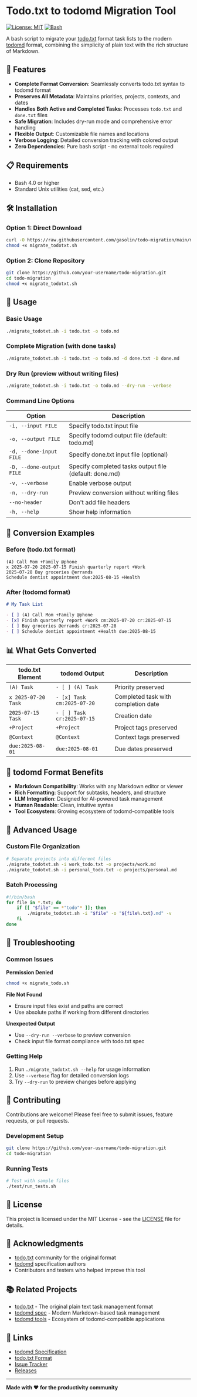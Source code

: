 # Todo.txt to todomd Migration Tool

[![License: MIT](https://img.shields.io/badge/License-MIT-yellow.svg)](https://opensource.org/licenses/MIT)
[![Bash](https://img.shields.io/badge/Language-Bash-green.svg)](https://www.gnu.org/software/bash/)

A bash script to migrate your [todo.txt](https://github.com/todotxt/todo.txt) format task lists to the modern [todomd](https://github.com/gasolin/todomd) format, combining the simplicity of plain text with the rich structure of Markdown.

## 🚀 Features

- **Complete Format Conversion**: Seamlessly converts todo.txt syntax to todomd format
- **Preserves All Metadata**: Maintains priorities, projects, contexts, and dates
- **Handles Both Active and Completed Tasks**: Processes `todo.txt` and `done.txt` files
- **Safe Migration**: Includes dry-run mode and comprehensive error handling
- **Flexible Output**: Customizable file names and locations
- **Verbose Logging**: Detailed conversion tracking with colored output
- **Zero Dependencies**: Pure bash script - no external tools required

## 📋 Requirements

- Bash 4.0 or higher
- Standard Unix utilities (cat, sed, etc.)

## 🛠️ Installation

### Option 1: Direct Download
```bash
curl -O https://raw.githubusercontent.com/gasolin/todo-migration/main/migrate_todo.sh
chmod +x migrate_todotxt.sh
```

### Option 2: Clone Repository
```bash
git clone https://github.com/your-username/todo-migration.git
cd todo-migration
chmod +x migrate_todotxt.sh
```

## 📖 Usage

### Basic Usage
```bash
./migrate_todotxt.sh -i todo.txt -o todo.md
```

### Complete Migration (with done tasks)
```bash
./migrate_todotxt.sh -i todo.txt -o todo.md -d done.txt -D done.md
```

### Dry Run (preview without writing files)
```bash
./migrate_todotxt.sh -i todo.txt -o todo.md --dry-run --verbose
```

### Command Line Options

| Option | Description |
|--------|-------------|
| `-i, --input FILE` | Specify todo.txt input file |
| `-o, --output FILE` | Specify todomd output file (default: todo.md) |
| `-d, --done-input FILE` | Specify done.txt input file (optional) |
| `-D, --done-output FILE` | Specify completed tasks output file (default: done.md) |
| `-v, --verbose` | Enable verbose output |
| `-n, --dry-run` | Preview conversion without writing files |
| `--no-header` | Don't add file headers |
| `-h, --help` | Show help information |

## 🔄 Conversion Examples

### Before (todo.txt format)
```
(A) Call Mom +Family @phone
x 2025-07-20 2025-07-15 Finish quarterly report +Work
2025-07-28 Buy groceries @errands
Schedule dentist appointment due:2025-08-15 +Health
```

### After (todomd format)
```markdown
# My Task List

- [ ] (A) Call Mom +Family @phone
- [x] Finish quarterly report +Work cm:2025-07-20 cr:2025-07-15
- [ ] Buy groceries @errands cr:2025-07-28
- [ ] Schedule dentist appointment +Health due:2025-08-15
```

## 📊 What Gets Converted

| todo.txt Element | todomd Output | Description |
|------------------|---------------|-------------|
| `(A) Task` | `- [ ] (A) Task` | Priority preserved |
| `x 2025-07-20 Task` | `- [x] Task cm:2025-07-20` | Completed task with completion date |
| `2025-07-15 Task` | `- [ ] Task cr:2025-07-15` | Creation date |
| `+Project` | `+Project` | Project tags preserved |
| `@Context` | `@Context` | Context tags preserved |
| `due:2025-08-01` | `due:2025-08-01` | Due dates preserved |

## 🎯 todomd Format Benefits

- **Markdown Compatibility**: Works with any Markdown editor or viewer
- **Rich Formatting**: Support for subtasks, headers, and structure
- **LLM Integration**: Designed for AI-powered task management
- **Human Readable**: Clean, intuitive syntax
- **Tool Ecosystem**: Growing ecosystem of todomd-compatible tools

## 🔧 Advanced Usage

### Custom File Organization
```bash
# Separate projects into different files
./migrate_todotxt.sh -i work_todo.txt -o projects/work.md
./migrate_todotxt.sh -i personal_todo.txt -o projects/personal.md
```

### Batch Processing
```bash
#!/bin/bash
for file in *.txt; do
    if [[ "$file" == *"todo"* ]]; then
        ./migrate_todotxt.sh -i "$file" -o "${file%.txt}.md" -v
    fi
done
```

## 🐛 Troubleshooting

### Common Issues

**Permission Denied**
```bash
chmod +x migrate_todo.sh
```

**File Not Found**
- Ensure input files exist and paths are correct
- Use absolute paths if working from different directories

**Unexpected Output**
- Use `--dry-run --verbose` to preview conversion
- Check input file format compliance with todo.txt spec

### Getting Help

1. Run `./migrate_todotxt.sh --help` for usage information
2. Use `--verbose` flag for detailed conversion logs
3. Try `--dry-run` to preview changes before applying

## 🤝 Contributing

Contributions are welcome! Please feel free to submit issues, feature requests, or pull requests.

### Development Setup
```bash
git clone https://github.com/your-username/todo-migration.git
cd todo-migration
```

### Running Tests
```bash
# Test with sample files
./test/run_tests.sh
```

## 📄 License

This project is licensed under the MIT License - see the [LICENSE](LICENSE) file for details.

## 🙏 Acknowledgments

- [todo.txt](https://github.com/todotxt/todo.txt) community for the original format
- [todomd](https://github.com/todomd/spec) specification authors
- Contributors and testers who helped improve this tool

## 📚 Related Projects

- [todo.txt](https://github.com/todotxt/todo.txt) - The original plain text task management format
- [todomd spec](https://github.com/todomd/spec) - Modern Markdown-based task management
- [todomd tools](https://github.com/todomd) - Ecosystem of todomd-compatible applications

## 🔗 Links

- [todomd Specification](https://todomd.org)
- [todo.txt Format](https://github.com/todotxt/todo.txt)
- [Issue Tracker](https://github.com/your-username/todo-migration/issues)
- [Releases](https://github.com/your-username/todo-migration/releases)

---

**Made with ❤️ for the productivity community**
